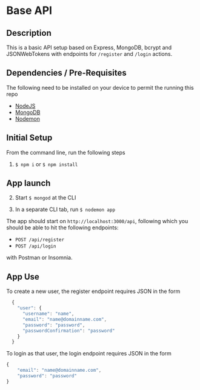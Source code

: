 # Base API

## Description
This is a basic API setup based on Express, MongoDB, bcrypt and JSONWebTokens with endpoints for `/register` and `/login` actions.

## Dependencies / Pre-Requisites
The following need to be installed on your device to permit the running this repo
- [NodeJS](https://nodejs.org/)
- [MongoDB](https://www.mongodb.com/)
- [Nodemon](https://nodemon.io/)

## Initial Setup
From the command line, run the following steps

1. `$ npm i` or `$ npm install`

## App launch

2. Start `$ mongod` at the CLI

3. In a separate CLI tab, run `$ nodemon app`

The app should start on `http://localhost:3000/api`, following which you should be able to hit the following endpoints:

- `POST /api/register`
- `POST /api/login`

with Postman or Insomnia.

## App Use

To create a new user, the register endpoint requires JSON in the form

```js
  {
    "user": {
      "username": "name",
      "email": "name@domainname.com",
      "password": "password",
      "passwordConfirmation": "password"
    }
  }
```

To login as that user, the login endpoint requires JSON in the form

```js
{
	"email": "name@domainname.com",
	"password": "password"
}
```